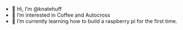 - 👋 Hi, I’m @knatehuff
- 👀 I’m interested in Coffee and Autocross
- 🌱 I’m currently learning how to build a raspberry pi for the first time.
<!---
- 💞️ I’m looking to collaborate on ...
- 📫 How to reach me ...

knatehuff/knatehuff is a ✨ special ✨ repository because its `README.md` (this file) appears on your GitHub profile.
You can click the Preview link to take a look at your changes.
--->
